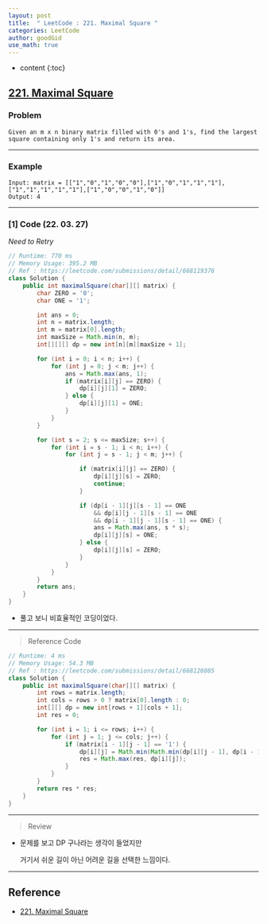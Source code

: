 ```yaml
---
layout: post
title:  " LeetCode : 221. Maximal Square "
categories: LeetCode
author: goodGid
use_math: true
---
```

* content
{:toc}

## [221. Maximal Square](https://leetcode.com/problems/maximal-square)

### Problem

```
Given an m x n binary matrix filled with 0's and 1's, find the largest square containing only 1's and return its area.
```


---

### Example

```
Input: matrix = [["1","0","1","0","0"],["1","0","1","1","1"],["1","1","1","1","1"],["1","0","0","1","0"]]
Output: 4
```

---

### [1] Code (22. 03. 27)

*Need to Retry*

``` java
// Runtime: 770 ms
// Memory Usage: 395.2 MB
// Ref : https://leetcode.com/submissions/detail/668119376
class Solution {
    public int maximalSquare(char[][] matrix) {
        char ZERO = '0';
        char ONE = '1';

        int ans = 0;
        int n = matrix.length;
        int m = matrix[0].length;
        int maxSize = Math.min(n, m);
        int[][][] dp = new int[n][m][maxSize + 1];

        for (int i = 0; i < n; i++) {
            for (int j = 0; j < m; j++) {
                ans = Math.max(ans, 1);
                if (matrix[i][j] == ZERO) {
                    dp[i][j][1] = ZERO;
                } else {
                    dp[i][j][1] = ONE;
                }
            }
        }

        for (int s = 2; s <= maxSize; s++) {
            for (int i = s - 1; i < n; i++) {
                for (int j = s - 1; j < m; j++) {

                    if (matrix[i][j] == ZERO) {
                        dp[i][j][s] = ZERO;
                        continue;
                    }

                    if (dp[i - 1][j][s - 1] == ONE
                        && dp[i][j - 1][s - 1] == ONE
                        && dp[i - 1][j - 1][s - 1] == ONE) {
                        ans = Math.max(ans, s * s);
                        dp[i][j][s] = ONE;
                    } else {
                        dp[i][j][s] = ZERO;
                    }
                }
            }
        }
        return ans;
    }
}
```

* 풀고 보니 비효율적인 코딩이었다.

---

> Reference Code

``` java
// Runtime: 4 ms
// Memory Usage: 54.3 MB
// Ref : https://leetcode.com/submissions/detail/668126085
class Solution {
    public int maximalSquare(char[][] matrix) {
        int rows = matrix.length;
        int cols = rows > 0 ? matrix[0].length : 0;
        int[][] dp = new int[rows + 1][cols + 1];
        int res = 0;

        for (int i = 1; i <= rows; i++) {
            for (int j = 1; j <= cols; j++) {
                if (matrix[i - 1][j - 1] == '1') {
                    dp[i][j] = Math.min(Math.min(dp[i][j - 1], dp[i - 1][j]), dp[i - 1][j - 1]) + 1;
                    res = Math.max(res, dp[i][j]);
                }
            }
        }
        return res * res;
    }
}
```

---

> Review

* 문제를 보고 DP 구나라는 생각이 들었지만

  거기서 쉬운 길이 아닌 어려운 길을 선택한 느낌이다.

---

## Reference

* [221. Maximal Square](https://leetcode.com/problems/maximal-square)